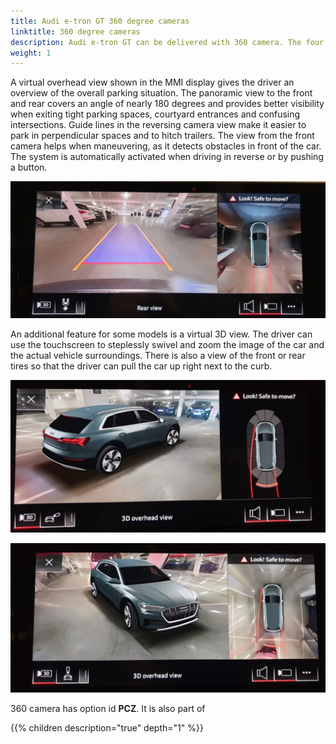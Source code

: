 ```yaml
---
title: Audi e-tron GT 360 degree cameras
linktitle: 360 degree cameras
description: Audi e-tron GT can be delivered with 360 camera. The four 360 degree cameras on Audi e-tron GT scan the immediate vicinity and display obstacles within. Drivers can choose from different views that simplify parking and maneuvering. 
weight: 1
---
```


A virtual overhead view shown in the MMI display gives the driver an overview of the overall parking situation. The panoramic view to the front and rear covers an angle of nearly 180 degrees and provides better visibility when exiting tight parking spaces, courtyard entrances and confusing intersections. Guide lines in the reversing camera view make it easier to park in perpendicular spaces and to hitch trailers. The view from the front camera helps when maneuvering, as it detects obstacles in front of the car. The system is automatically activated when driving in reverse or by pushing a button.

![Camera rear](camerarear.jpg "Rear camera")

An additional feature for some models is a virtual 3D view. The driver can use the touchscreen to steplessly swivel and zoom the image of the car and the actual vehicle surroundings. There is also a view of the front or rear tires so that the driver can pull the car up right next to the curb.

![3dview](camera3d.jpg "3D view")

![3dview](camera3d_2.jpg "3D view")

360 camera has option id **PCZ**. It is also part of 

{{% children description="true" depth="1" %}}
